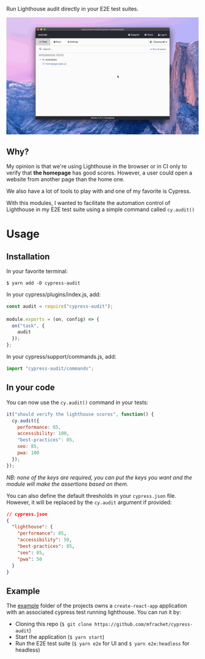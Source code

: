 Run Lighthouse audit directly in your E2E test suites.

![cypress audit](./example/cypress-audit.gif)

## Why?

My opinion is that we're using Lighthouse in the browser or in CI only to verify that **the homepage** has good scores. However, a user could open a website from another page than the home one.

We also have a lot of tools to play with and one of my favorite is Cypress.

With this modules, I wanted to facilitate the automation control of Lighthouse in my E2E test suite using a simple command called `cy.audit()`

# Usage

## Installation

In your favorite terminal:

```
$ yarn add -D cypress-audit
```

In your cypress/plugins/index.js, add:

```javascript
const audit = require("cypress-audit");

module.exports = (on, config) => {
  on("task", {
    audit
  });
};
```

In your cypress/support/commands.js, add:

```javascript
import "cypress-audit/commands";
```

## In your code

You can now use the `cy.audit()` command in your tests:

```javascript
it("should verify the lighthouse scores", function() {
  cy.audit({
    performance: 85,
    accessibility: 100,
    "best-practices": 85,
    seo: 85,
    pwa: 100
  });
});
```

_NB: none of the keys are required, you can put the keys you want and the module will make the assertions based on them._

You can also define the default thresholds in your `cypress.json` file. However, it will be replaced by the `cy.audit` argument if provided:

```json
// cypress.json
{
  "lighthouse": {
    "performance": 85,
    "accessibility": 50,
    "best-practices": 85,
    "seo": 85,
    "pwa": 50
  }
}
```

## Example

The [example](./example) folder of the projects owns a `create-react-app` application with an associated cypress test running lighthouse.
You can run it by:

- Cloning this repo (`$ git clone https://github.com/mfrachet/cypress-audit`)
- Start the application (`$ yarn start`)
- Run the E2E test suite (`$ yarn e2e` for UI and `$ yarn e2e:headless` for headless)
